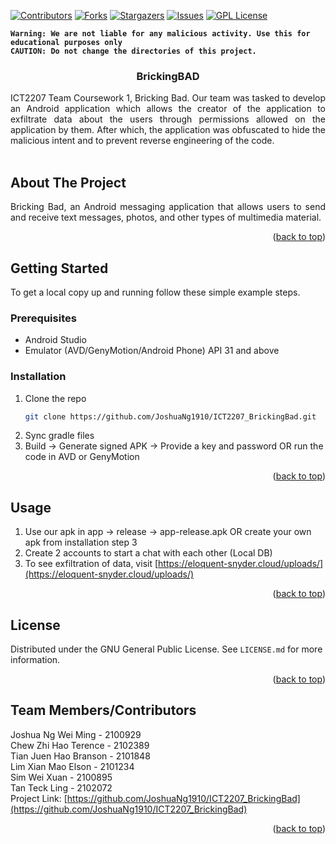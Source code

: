 <a name="readme-top"></a>
[![Contributors][contributors-shield]][contributors-url]
[![Forks][forks-shield]][forks-url]
[![Stargazers][stars-shield]][stars-url]
[![Issues][issues-shield]][issues-url]
[![GPL License][license-shield]][license-url]

**`Warning: We are not liable for any malicious activity. Use this for educational purposes only`** <br>
**`CAUTION: Do not change the directories of this project.`**
<!-- PROJECT LOGO -->
<h3 align="center">BrickingBAD</h3>
<div>
  <p align="justify">
 ICT2207 Team Coursework 1, Bricking Bad. Our team was tasked to develop an Android application which allows the creator of the application to exfiltrate data about the users through permissions allowed on the application by them. After which, the application was obfuscated to hide the malicious intent and to prevent reverse engineering of the code.
    <br />
    <br />
  </p>
</div>


<!-- ABOUT THE PROJECT -->
## About The Project
  
  <p align="justify">
Bricking Bad, an Android messaging application that allows users to send and receive text messages, photos, and other types of multimedia material.
  </p>

<p align="right">(<a href="#readme-top">back to top</a>)</p>


<!-- GETTING STARTED -->
## Getting Started

To get a local copy up and running follow these simple example steps.

### Prerequisites

* Android Studio
* Emulator (AVD/GenyMotion/Android Phone) API 31 and above

### Installation

1. Clone the repo
   ```sh
   git clone https://github.com/JoshuaNg1910/ICT2207_BrickingBad.git
   ```
2. Sync gradle files
3. Build -> Generate signed APK -> Provide a key and password OR run the code in AVD or GenyMotion


<p align="right">(<a href="#readme-top">back to top</a>)</p>


<!-- USAGE EXAMPLES -->
## Usage
1) Use our apk in app -> release -> app-release.apk OR create your own apk from installation step 3
2) Create 2 accounts to start a chat with each other (Local DB)
3) To see exfiltration of data, visit  [https://eloquent-snyder.cloud/uploads/](https://eloquent-snyder.cloud/uploads/)

<p align="right">(<a href="#readme-top">back to top</a>)</p>


<!-- LICENSE -->
## License

Distributed under the GNU General Public License. See `LICENSE.md` for more information.

<p align="right">(<a href="#readme-top">back to top</a>)</p>


<!-- CONTACT -->
## Team Members/Contributors

Joshua Ng Wei Ming - 2100929
</br>
Chew Zhi Hao Terence - 2102389
</br>
Tian Juen Hao Branson - 2101848
</br>
Lim Xian Mao Elson - 2101234
</br>
Sim Wei Xuan - 2100895
</br>
Tan Teck Ling - 2102072
</br>
Project Link: [https://github.com/JoshuaNg1910/ICT2207_BrickingBad](https://github.com/JoshuaNg1910/ICT2207_BrickingBad)

<p align="right">(<a href="#readme-top">back to top</a>)</p>


<!-- MARKDOWN LINKS & IMAGES -->
<!-- https://www.markdownguide.org/basic-syntax/#reference-style-links -->
[contributors-shield]: https://img.shields.io/github/contributors/JoshuaNg1910/ICT2207_BrickingBad.svg?style=for-the-badge
[contributors-url]: https://github.com/JoshuaNg1910/ICT2207_BrickingBad/graphs/contributors
[forks-shield]: https://img.shields.io/github/forks/JoshuaNg1910/ICT2207_BrickingBad.svg?style=for-the-badge
[forks-url]: https://github.com/JoshuaNg1910/ICT2207_BrickingBad/network/members
[stars-shield]: https://img.shields.io/github/stars/JoshuaNg1910/ICT2207_BrickingBad.svg?style=for-the-badge
[stars-url]: https://github.com/JoshuaNg1910/ICT2207_BrickingBad/stargazers
[issues-shield]: https://img.shields.io/github/issues/JoshuaNg1910/ICT2207_BrickingBad.svg?style=for-the-badge
[issues-url]: https://github.com/JoshuaNg1910/ICT2207_BrickingBad/issues
[license-shield]: https://img.shields.io/github/license/JoshuaNg1910/ICT2207_BrickingBad.svg?style=for-the-badge
[license-url]: https://github.com/JoshuaNg1910/ICT2207_BrickingBad/blob/master/LICENSE.txt







